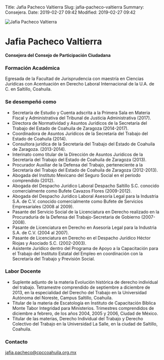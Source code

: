 Title: Jafia Pacheco Valtierra
Slug: jafia-pacheco-valtierra
Summary: Consejera.
Date: 2019-02-27 09:42
Modified: 2019-02-27 09:42


<img class="img-fluid" src="cpc-jpv-200x200.jpg" alt="Jafia Pacheco Valtierra">

# Jafia Pacheco Valtierra

**Consejera del Consejo de Participación Ciudadana**

### Formación Académica

Egresada de la Facultad de Jurisprudencia con maestría en Ciencias Jurídicas con Acentuación en Derecho Laboral Internacional de la U.A. de C. en Saltillo, Coahuila.

### Se desempeñó como

* Secretaría de Estudio y Cuenta adscrita a la Primera Sala en Materia Fiscal y Administrativa del Tribunal de Justicia Administrativa (2017).
* Directora de Normatividad y Asuntos Jurídicos de la Secretaría del Trabajo del Estado de Coahuila de Zaragoza (2014-2017).
* Coordinadora de Asuntos Jurídicos de la Secretaría del Trabajo del Estado de Coahuila (2014).
* Consultora jurídica de la Secretaría del Trabajo del Estado de Coahuila de Zaragoza. (2013-2014).
* Interinato como titular de la Dirección de Asuntos Jurídicos de la Secretaría del Trabajo del Estado de Coahuila de Zaragoza (2013).
* Procurador Auxiliar de la Defensa del Trabajo, perteneciente a la Secretaría del Trabajo del Estado de Coahuila de Zaragoza (2012-2013).
* Abogada del Instituto Mexicano del Seguro Social en el periodo comprendido (2012).
* Abogada del Despacho Jurídico Laboral Despacho Saltillo S.C. conocido comercialmente como Bufete Cavazos Flores (2009-2012).
* Abogada del Despacho Jurídico Laboral Asesoría Legal para la Industria S.A. de C.V. conocido comercialmente como Bufete de Servicios Empresariales (2008 al 2009).
* Pasante del Servicio Social de la Licenciatura en Derecho realizado en la Procuraduría de la Defensa del Trabajo-Secretaria de Gobierno (2007-2008).
* Pasante de Licenciatura en Derecho en Asesoría Legal para la Industria S.A. de C.V. (2004 al 2007).
* Pasante de Licenciatura en Derecho en el Despacho Jurídico Héctor Riojas y Asociado S.C. (2002-2003).
* Asistente Jurídico dentro del Programa de Apoyo a la Capacitación para el Trabajo del Instituto Estatal del Empleo en coordinación con la Secretaría del Trabajo y Previsión Social.

### Labor Docente

* Suplente adjunto de la materia Evolución histórica de derecho individual del trabajo. Tetramestre comprendido de septiembre a diciembre de 2013, en la especialidad del Derecho del Trabajo en la Universidad Autónoma del Noreste, Campus Saltillo, Coahuila.
* Titular de la materia de Escatología en Instituto de Capacitación Bíblica Monte Tabor Integridad para Ministerios. Trimestres comprendidos de diciembre a febrero, de los años 2004, 2005 y 2006, Ciudad de México.
* Titular de las materias, Derecho Individual del Trabajo y Derecho Colectivo del Trabajo en la Universidad La Salle, en la ciudad de Saltillo, Coahuila.

### Contacto

<jafia.pacheco@cpccoahuila.org.mx>
